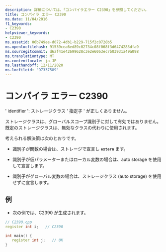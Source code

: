 ```yaml
---
description: 詳細については、「コンパイラエラー C2390」を参照してください。
title: コンパイラ エラー C2390
ms.date: 11/04/2016
f1_keywords:
- C2390
helpviewer_keywords:
- C2390
ms.assetid: 06b749ee-d072-4db1-b229-715f2c0728b5
ms.openlocfilehash: 91539cea6ed89c02734c08f068f3d6474283dfa9
ms.sourcegitcommit: d6af41e42699628c3e2e6063ec7b03931a49a098
ms.translationtype: MT
ms.contentlocale: ja-JP
ms.lasthandoff: 12/11/2020
ms.locfileid: "97337589"
---
```

# <a name="compiler-error-c2390"></a>コンパイラ エラー C2390

' identifier ': ストレージクラス ' 指定子 ' が正しくありません。

ストレージクラスは、グローバルスコープ識別子に対して有効ではありません。 既定のストレージクラスは、無効なクラスの代わりに使用されます。

考えられる解決策は次のとおりです。

- 識別子が関数の場合は、ストレージで宣言し **`extern`** ます。

- 識別子が仮パラメーターまたはローカル変数の場合は、auto storage を使用して宣言します。

- 識別子がグローバル変数の場合は、ストレージクラス (auto storage) を使用せずに宣言します。

## <a name="example"></a>例

- 次の例では、C2390 が生成されます。

```cpp
// C2390.cpp
register int i;   // C2390

int main() {
   register int j;   // OK
}
```
